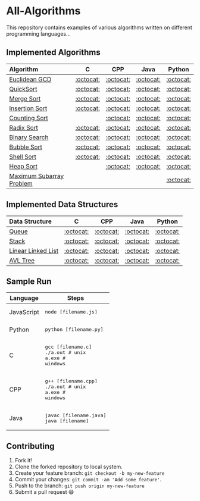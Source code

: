 # All-Algorithms

This repository contains examples of various algorithms written on different programming languages...

## Implemented Algorithms

| Algorithm                                                                                       | C                                     | CPP                                   | Java                                  | Python                                |
|:----------------------------------------------------------------------------------------------- |:-------------------------------------:|:-------------------------------------:|:-------------------------------------:|:-------------------------------------:|
| [Euclidean GCD](https://en.wikipedia.org/wiki/Euclidean_algorithm)                              | [:octocat:](euclidean_gcd/C)          |   [:octocat:](euclidean_gcd/Cpp)                                    | [:octocat:](euclidean_gcd/Java)        | [:octocat:](euclidean_gcd/Python)     |
| [QuickSort](https://en.wikipedia.org/wiki/Quicksort)                                            |  [:octocat:](quicksort/C)                                      | [:octocat:](quicksort/Cpp)                                       |   [:octocat:](quicksort/Java)                                     | [:octocat:](quicksort/Python)         |
| [Merge Sort](https://en.wikipedia.org/wiki/Merge_sort)                                          | [:octocat:](merge_sort/C)                                       |[:octocat:](merge_sort/Cpp)                      |    [:octocat:](merge_sort/Java)                                    | [:octocat:](merge_sort/Python)        |
| [Insertion Sort](https://en.wikipedia.org/wiki/Insertion_sort)                                  | [:octocat:](insertion_sort/C)         | [:octocat:](insertion_sort/Cpp)       |        [:octocat:](insertion_sort/Java)                               | [:octocat:](insertion_sort/Python)    |
| [Counting Sort](https://en.wikipedia.org/wiki/Counting_sort)                                    |                                       |   [:octocat:](counting_sort/Cpp)                                    |   [:octocat:](counting_sort/Java)                                     | [:octocat:](counting_sort/Python)     |
| [Radix Sort](https://en.wikipedia.org/wiki/Radix_sort)                                          | [:octocat:](radix_sort/C)        | [:octocat:](radix_sort/Cpp)   |    [:octocat:](radix_sort/Java)       | [:octocat:](radix_sort/Python)        |
| [Binary Search](https://en.wikipedia.org/wiki/Binary_search_algorithm)                          |  [:octocat:](binary_search/C)                                      | [:octocat:](binary_search/Cpp)        |   [:octocat:](binary_search/Java)                                     | [:octocat:](binary_search/Python)     |
| [Bubble Sort](https://en.wikipedia.org/wiki/Bubble_sort)                                        | [:octocat:](bubble_sort/C)            | [:octocat:](bubble_sort/Cpp)          |    [:octocat:](bubble_sort/Java)         |   [:octocat:](bubble_sort/Python)                                   |
| [Shell Sort](https://en.wikipedia.org/wiki/Shellsort)                                           | [:octocat:](shell_sort/C)             |       [:octocat:](shell_sort/Cpp)                                |            [:octocat:](shell_sort/Java)                           | [:octocat:](shell_sort/Python)        |
| [Heap Sort](https://en.wikipedia.org/wiki/Heapsort)                                             |                                       |   [:octocat:](heap_sort/Cpp)                                      |     [:octocat:](heap_sort/Java)                                    | [:octocat:](heap_sort/python)        |
| [Maximum Subarray Problem](https://en.wikipedia.org/wiki/Maximum_subarray_problem)              |                                       |                                       |                                       | [:octocat:](/maximum_subarray/Python)|


## Implemented Data Structures

| Data Structure                                                                                  | C                                     | CPP                                   | Java                                  | Python                                |
|:----------------------------------------------------------------------------------------------- |:-------------------------------------:|:-------------------------------------:|:-------------------------------------:|:-------------------------------------:|
| [Queue](https://en.wikipedia.org/wiki/Queue_(abstract_data_type))                               |[:octocat:](queue/C)                   | [:octocat:](queue/Cpp)                |[:octocat:](queue/Java)                |[:octocat:](queue/Python)              |
| [Stack](https://en.wikipedia.org/wiki/Stack_(abstract_data_type))                               | [:octocat:](stack/C)                  | [:octocat:](stack/Cpp)                                      | [:octocat:](stack/Java)               | [:octocat:](stack/Python)             |
| [Linear Linked List](https://en.wikipedia.org/wiki/Linked_list)                                 | [:octocat:](linked_list/C)            | [:octocat:](linked_list/CPP)                                                                                           | [:octocat:](linked_list/Java)                                      | [:octocat:](linked_list/Python)       |
| [AVL Tree](https://en.wikipedia.org/wiki/AVL_tree)                                              | [:octocat:](avl_tree/C)               | [:octocat:](avl_tree/CPP)             | [:octocat:](avl_tree/Java)            | [:octocat:](avl_tree/Python)          |


## Sample Run

| Language        | Steps                                                                  |
| --------------- | ---------------------------------------------------------------------- |
| JavaScript      | <pre>node [filename.js]</pre>                                          |
| Python          | <pre>python [filename.py]</pre>                                        |
| C               | <pre>gcc [filename.c]<br>./a.out  # unix<br>a.exe  # windows</pre>     |
| CPP             | <pre>g++ [filename.cpp]<br>./a.out # unix<br>a.exe # windows</pre>     |
| Java            | <pre>javac [filename.java]<br>java [filename]</pre>                    |


## Contributing

1. Fork it!
2. Clone the forked repository to local system.
3. Create your feature branch: `git checkout -b my-new-feature`
4. Commit your changes: `git commit -am 'Add some feature'`.
5. Push to the branch: `git push origin my-new-feature`
6. Submit a pull request :smile:
